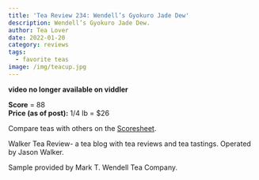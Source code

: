 ```yaml
---
title: 'Tea Review 234: Wendell’s Gyokuro Jade Dew'
description: Wendell’s Gyokuro Jade Dew.
author: Tea Lover
date: 2022-01-20
category: reviews
tags:
  - favorite teas
image: /img/teacup.jpg
---
```


**video no longer available on viddler**

**Score** = 88  
**Price (as of post):** 1/4 lb = $26

Compare teas with others on the [Scoresheet](https://web.archive.org/web/20200919151245/http://walkerteareview.com//?page_id=6).

Walker Tea Review- a tea blog with tea reviews and tea tastings. Operated by Jason Walker.

Sample provided by Mark T. Wendell Tea Company.

